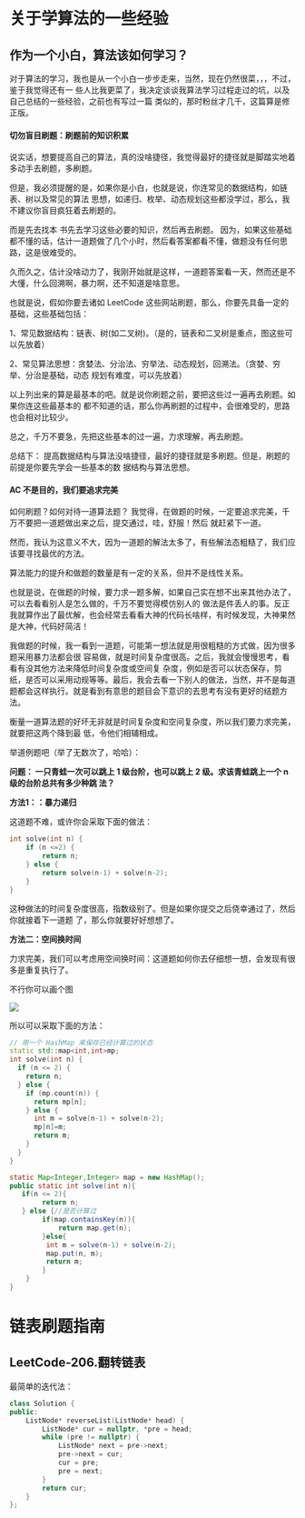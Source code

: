# 关于学算法的⼀些经验

##  作为⼀个⼩⽩，算法该如何学习？

 对于算法的学习，我也是从⼀个⼩⽩⼀步步⾛来，当然，现在仍然很菜，，，不过，鉴于我觉得还有⼀ 些⼈⽐我更菜了，我决定谈谈我算法学习过程⾛过的坑，以及⾃⼰总结的⼀些经验，之前也有写过⼀篇 类似的，那时粉丝才⼏千，这篇算是修正版。 

#### 切勿盲⽬刷题：刷题前的知识积累

说实话，想要提⾼⾃⼰的算法，真的没啥捷径，我觉得最好的捷径就是脚踏实地着多动⼿去刷题，多刷题。

 但是，我必须提醒的是，如果你是⼩⽩，也就是说，你连常⻅的数据结构，如链表、树以及常⻅的算法 思想，如递归、枚举、动态规划这些都没学过，那么，我不建议你盲⽬疯狂着去刷题的。

⽽是先去找本 书先去学习这些必要的知识，然后再去刷题。 因为，如果这些基础都不懂的话，估计⼀道题做了⼏个⼩时，然后看答案都看不懂，做题没有任何思路，这是很难受的。

久⽽久之，估计没啥动⼒了，我刚开始就是这样，⼀道题答案看⼀天，然⽽还是不⼤懂，什么回溯啊，暴⼒啊，还不知道是啥意思。

也就是说，假如你要去诸如 LeetCode 这些⽹站刷题，那么，你要先具备⼀定的基础，这些基础包括：

1、常⻅数据结构：链表、树(如⼆叉树)。（是的，链表和⼆叉树是重点，图这些可以先放着） 

2、常⻅算法思想：贪婪法、分治法、穷举法、动态规划，回溯法。（贪婪、穷举、分治是基础，动态 规划有难度，可以先放着） 

以上列出来的算是最基本的吧。就是说你刷题之前，要把这些过⼀遍再去刷题。如果你连这些最基本的 都不知道的话，那么你再刷题的过程中，会很难受的，思路也会相对⽐较少。 

总之，千万不要急，先把这些基本的过⼀遍，⼒求理解，再去刷题。

总结下： 提⾼数据结构与算法没啥捷径，最好的捷径就是多刷题。但是，刷题的前提是你要先学会⼀些基本的数 据结构与算法思想。

#### AC 不是⽬的，我们要追求完美

如何刷题？如何对待⼀道算法题？ 我觉得，在做题的时候，⼀定要追求完美，千万不要把⼀道题做出来之后，提交通过，哇，舒服！然后 就赶紧下⼀道。

然⽽，我认为这意义不⼤，因为⼀道题的解法太多了，有些解法态粗糙了，我们应该要寻找最优的⽅法。

算法能⼒的提升和做题的数量是有⼀定的关系，但并不是线性关系。

也就是说，在做题的时候，要⼒求⼀题多解，如果⾃⼰实在想不出来其他办法了，可以去看看别⼈是怎么做的，千万不要觉得模仿别⼈的 做法是件丢⼈的事。反正我就算作出了最优解，也会经常去看看⼤神的代码⻓啥样，有时候发现，⼤神果然是⼤神，代码好简洁！

我做题的时候，我⼀看到⼀道题，可能第⼀想法就是⽤很粗糙的⽅式做，因为很多题采⽤暴⼒法都会很 容易做，就是时间复杂度很⾼。之后，我就会慢慢思考，看看有没其他⽅法来降低时间复杂度或空间复 杂度，例如是否可以状态保存，剪纸，是否可以采⽤动规等等。最后，我会去看⼀下别⼈的做法，当然，并不是每道题都会这样执⾏。就是看到有意思的题目会下意识的去思考有没有更好的结题方法。

衡量⼀道算法题的好坏⽆⾮就是时间复杂度和空间复杂度，所以我们要⼒求完美，就要把这两个降到最 低，令他们相辅相成。

举道例题吧（举了⽆数次了，哈哈）： 

**问题： ⼀只⻘蛙⼀次可以跳上 1 级台阶，也可以跳上 2 级。求该⻘蛙跳上⼀个 n 级的台阶总共有多少种跳 法？**

**⽅法1：：暴⼒递归** 

这道题不难，或许你会采取下⾯的做法：

```c++
int solve(int n) {
    if (n <=2) {
        return n;
    } else {
        return solve(n-1) + solve(n-2);
    }
}
```

这种做法的时间复杂度很⾼，指数级别了。但是如果你提交之后侥幸通过了，然后你就接着下⼀道题 了，那么你就要好好想想了。

**⽅法⼆：空间换时间** 

⼒求完美，我们可以考虑⽤空间换时间：这道题如何你去仔细想⼀想，会发现有很多是重复执⾏了。

不⾏你可以画个图

![](https://cdn.jsdelivr.net/gh/rongweihe/ImageHost01/gzh/fibbonaqie.png)

所以可以采取下⾯的⽅法：

```c++
// ⽤⼀个 HashMap 来保存已经计算过的状态
static std::map<int,int>mp;
int solve(int n) {
  if (n <= 2) {
    return n;
  } else {
    if (mp.count(n)) {
      return mp[n];
    } else {
      int m = solve(n-1) + solve(n-2);
      mp[n]=m;
      return m;
    }
  }
}
```

```java
static Map<Integer,Integer> map = new HashMap();
public static int solve(int n){
   if(n <= 2){
   		return n;
   } else {//是否计算过
   		if(map.containsKey(n)){
   			return map.get(n);
   		}else{
         int m = solve(n-1) + solve(n-2);
         map.put(n, m);
         return m;
   		}
 	}
}
```



# 链表刷题指南

## LeetCode-206.翻转链表

最简单的迭代法：

```c++
class Solution {
public:
    ListNode* reverseList(ListNode* head) {
        ListNode* cur = nullptr, *pre = head;
        while (pre != nullptr) {
            ListNode* next = pre->next;
            pre->next = cur;
            cur = pre;
            pre = next;
        }
        return cur;
    }
};
```

